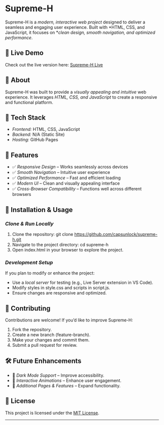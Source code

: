 # Supreme-H  

Supreme-H is a *modern, interactive web project* designed to deliver a seamless and engaging user experience. Built with *HTML, CSS, and JavaScript, it focuses on **clean design, smooth navigation, and optimized performance*.  

## 🚀 Live Demo  
Check out the live version here: [Supreme-H Live](https://capsunlock.github.io/supreme-h/)  

## 📖 About  
Supreme-H was built to provide a *visually appealing and intuitive* web experience. It leverages *HTML, CSS, and JavaScript* to create a responsive and functional platform.  

## 🔧 Tech Stack  
- *Frontend:* HTML, CSS, JavaScript  
- *Backend:* N/A (Static Site)  
- *Hosting:* GitHub Pages  

## 🎯 Features  
- ✅ *Responsive Design* – Works seamlessly across devices  
- ✅ *Smooth Navigation* – Intuitive user experience  
- ✅ *Optimized Performance* – Fast and efficient loading  
- ✅ *Modern UI* – Clean and visually appealing interface  
- ✅ *Cross-Browser Compatibility* – Functions well across different browsers  

## 📂 Installation & Usage  
### *Clone & Run Locally*  
1. Clone the repository: git clone https://github.com/capsunlock/supreme-h.git
2. Navigate to the project directory: cd supreme-h
3. Open index.html in your browser to explore the project.  

### *Development Setup*  
If you plan to modify or enhance the project:  
- Use a *local server* for testing (e.g., Live Server extension in VS Code).  
- Modify styles in style.css and scripts in script.js.  
- Ensure changes are responsive and optimized.  

## 🤝 Contributing  
Contributions are welcome! If you’d like to improve Supreme-H:  
1. Fork the repository.  
2. Create a new branch (feature-branch).  
3. Make your changes and commit them.  
4. Submit a pull request for review.  

## 🛠 Future Enhancements  
- 🔹 *Dark Mode Support* – Improve accessibility.  
- 🔹 *Interactive Animations* – Enhance user engagement.  
- 🔹 *Additional Pages & Features* – Expand functionality.  

## 📄 License  
This project is licensed under the [MIT License](./LICENSE).

---
